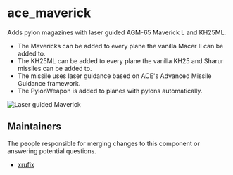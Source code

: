 ace_maverick
==========

Adds pylon magazines with laser guided AGM-65 Maverick L and KH25ML.

* The Mavericks can be added to every plane the vanilla Macer II can be added to.
* The KH25ML can be added to every plane the vanilla KH25 and Sharur missiles can be added to.
* The missile uses laser guidance based on ACE's Advanced Missile Guidance framework.
* The PylonWeapon is added to planes with pylons automatically.

![Laser guided Maverick](https://upload.wikimedia.org/wikipedia/commons/thumb/c/c3/US_Navy_041128-N-5345W-016_Aviation_Ordnanceman_3rd_Class_William_Miller_arms_a_AGM-65_Maverick_laser-guided_missile.jpg/1280px-US_Navy_041128-N-5345W-016_Aviation_Ordnanceman_3rd_Class_William_Miller_arms_a_AGM-65_Maverick_laser-guided_missile.jpg)

## Maintainers

The people responsible for merging changes to this component or answering potential questions.

- [xrufix](https://github.com/xrufix)
